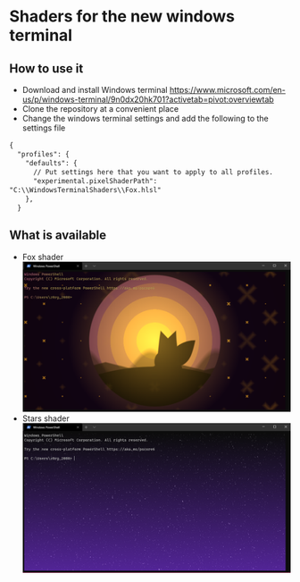 # Shaders for the new windows terminal
## How to use it
* Download and install Windows terminal https://www.microsoft.com/en-us/p/windows-terminal/9n0dx20hk701?activetab=pivot:overviewtab
* Clone the repository at a convenient place
* Change the windows terminal settings and add the following to the settings file
```jsonc
{
  "profiles": {
    "defaults": {
      // Put settings here that you want to apply to all profiles.
      "experimental.pixelShaderPath": "C:\\WindowsTerminalShaders\\Fox.hlsl"
    },
  }
```

## What is available
* Fox shader
![crt1](Fox.png)
* Stars shader
![crt1](Stars.png)